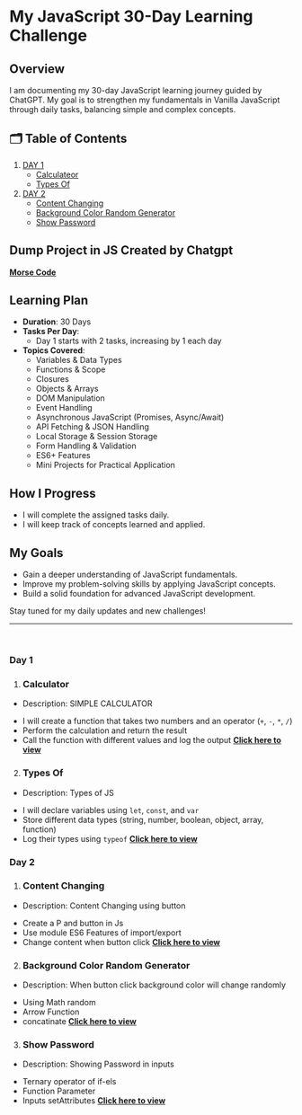 # My JavaScript 30-Day Learning Challenge

## Overview
I am documenting my 30-day JavaScript learning journey guided by ChatGPT. My goal is to strengthen my fundamentals in Vanilla JavaScript through daily tasks, balancing simple and complex concepts.


## 🗂️ Table of Contents
1. [DAY 1](#day-1)
   + [Calculateor](#calculator)
   + [Types Of](#types-of)
2. [DAY 2](#day-2)
   + [Content Changing](#content-changing)
   + [Background Color Random Generator](#background-color-random-generator)
   + [Show Password](#show-password)


## Dump Project in JS Created by Chatgpt
  **[Morse Code](https://github.com/johnbhd/30-Days-Vanilla-Js/tree/main/dump%20js%20create%20by%20chat/morse-code)**

## **Learning Plan**  
- **Duration**: 30 Days  
- **Tasks Per Day**:  
  - Day 1 starts with 2 tasks, increasing by 1 each day  
- **Topics Covered**:  
  - Variables & Data Types  
  - Functions & Scope  
  - Closures  
  - Objects & Arrays  
  - DOM Manipulation  
  - Event Handling  
  - Asynchronous JavaScript (Promises, Async/Await)  
  - API Fetching & JSON Handling  
  - Local Storage & Session Storage  
  - Form Handling & Validation  
  - ES6+ Features  
  - Mini Projects for Practical Application  

## How I Progress
- I will complete the assigned tasks daily.
- I will keep track of concepts learned and applied.

## My Goals
- Gain a deeper understanding of JavaScript fundamentals.
- Improve my problem-solving skills by applying JavaScript concepts.
- Build a solid foundation for advanced JavaScript development.

Stay tuned for my daily updates and new challenges!
<hr><br>

### **Day 1**

1. ### **Calculator**
  + Description: SIMPLE CALCULATOR 
   - I will create a function that takes two numbers and an operator (`+`, `-`, `*`, `/`)
   - Perform the calculation and return the result
   - Call the function with different values and log the output
  **[Click here to view](https://github.com/johnbhd/30-Days-Vanilla-Js/tree/main/Day%201/calculator%20simple)**

2. ### **Types Of**
  + Description: Types of JS 
   - I will declare variables using `let`, `const`, and `var`
   - Store different data types (string, number, boolean, object, array, function)
   - Log their types using `typeof`
  **[Click here to view](https://github.com/johnbhd/30-Days-Vanilla-Js/tree/main/Day%201/typeof)**

### **Day 2**

1. ### **Content Changing**
  + Description: Content Changing using button 
   - Create a P and button in Js
   - Use module ES6 Features of import/export
   - Change content when button click
  **[Click here to view](https://github.com/johnbhd/30-Days-Vanilla-Js/tree/main/Day%202/changing-text)**

2. ### **Background Color Random Generator**
  + Description: When button click background color will change randomly
   - Using Math random
   - Arrow Function
   - concatinate
  **[Click here to view](https://github.com/johnbhd/30-Days-Vanilla-Js/tree/main/Day%202/background-random)**

3. ### **Show Password**
  + Description: Showing Password in inputs
   - Ternary operator of if-els
   - Function Parameter
   - Inputs setAttributes
  **[Click here to view](https://github.com/johnbhd/30-Days-Vanilla-Js/tree/main/Day%202/show-password)**



